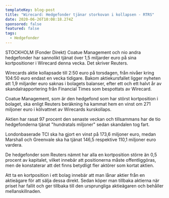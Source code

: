 ```yaml
---
templateKey: blog-post
title: "Wirecard: Hedgefonder tjänar storkovan i kollapsen - RTRS"
date: 2020-06-26T10:08:18.274Z
sponsored: false
featured: false
tags:
  - Hedgefonder
---
```

STOCKHOLM (Fonder Direkt) Coatue Management och nio andra hedgefonder har sannolikt tjänat över 1,5 miljarder euro på sina kortpositioner i Wirecard denna vecka. Det skriver Reuters.

Wirecards aktie kollapsade till 2:50 euro på torsdagen, från nivåer kring 104:50 euro endast en vecka tidigare. Bakom aktiekursfallet ligger nyheten att 1,9 miljarder euro saknas i bolagets balanser, efter ett och ett halvt år av skandalrapportering från Financial Times som bespottats av Wirecard.

Coatue Management, som är den hedgefond som har störst kortposition i bolaget, ska enligt Reuters beräkning ha kammat hem en vinst om 271 miljoner euro i kölvattnet av Wirecards kurskollaps.

Aktien har rasat 97 procent den senaste veckan och tillsammans har de tio hedgefonderna tjänat "hundratals miljoner" sedan skandalen tog fart.

Londonbaserade TCI ska ha gjort en vinst på 173,6 miljoner euro, medan Marshall och Greenvale ska ha tjänat 146,5 respektive 110,1 miljoner euro vardera.

De hedgefonder som Reuters nämnt har alla en kortposition större än 0,5 procent av kapitalet, vilket innebär att positionerna måste offentliggöras, men de konstaterar att det finns betydligt fler aktörer som kortat aktien.

Att ta en kortposition i ett bolag innebär att man lånar aktier från en aktieägare för att sälja dessa direkt. Sedan köper man tillbaka aktierna när priset har fallit och ger tillbaka till den ursprungliga aktieägaren och behåller mellanskillnaden.